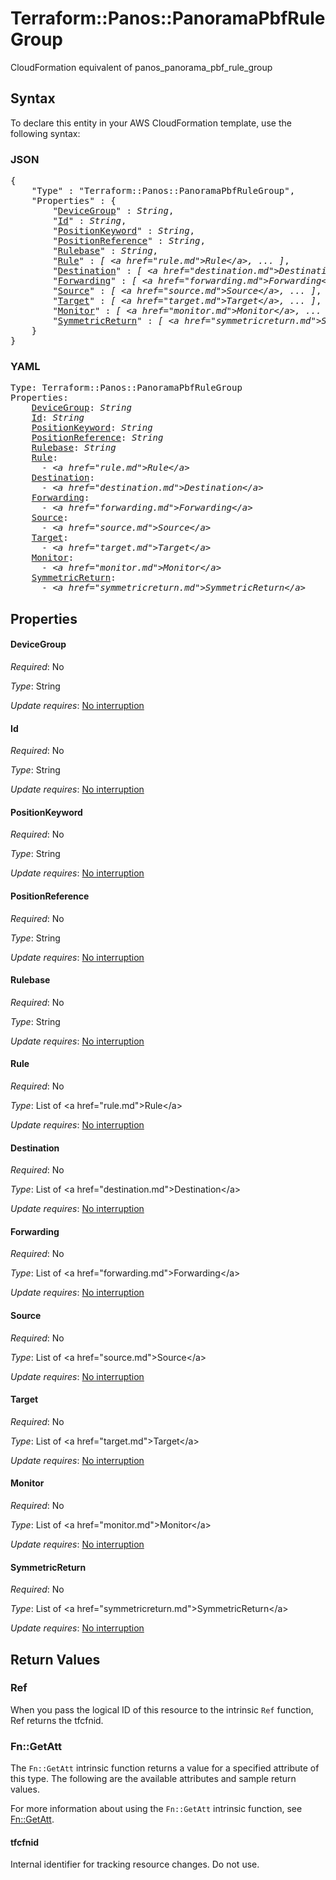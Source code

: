 # Terraform::Panos::PanoramaPbfRuleGroup

CloudFormation equivalent of panos_panorama_pbf_rule_group

## Syntax

To declare this entity in your AWS CloudFormation template, use the following syntax:

### JSON

<pre>
{
    "Type" : "Terraform::Panos::PanoramaPbfRuleGroup",
    "Properties" : {
        "<a href="#devicegroup" title="DeviceGroup">DeviceGroup</a>" : <i>String</i>,
        "<a href="#id" title="Id">Id</a>" : <i>String</i>,
        "<a href="#positionkeyword" title="PositionKeyword">PositionKeyword</a>" : <i>String</i>,
        "<a href="#positionreference" title="PositionReference">PositionReference</a>" : <i>String</i>,
        "<a href="#rulebase" title="Rulebase">Rulebase</a>" : <i>String</i>,
        "<a href="#rule" title="Rule">Rule</a>" : <i>[ &lt;a href=&#34;rule.md&#34;&gt;Rule&lt;/a&gt;, ... ]</i>,
        "<a href="#destination" title="Destination">Destination</a>" : <i>[ &lt;a href=&#34;destination.md&#34;&gt;Destination&lt;/a&gt;, ... ]</i>,
        "<a href="#forwarding" title="Forwarding">Forwarding</a>" : <i>[ &lt;a href=&#34;forwarding.md&#34;&gt;Forwarding&lt;/a&gt;, ... ]</i>,
        "<a href="#source" title="Source">Source</a>" : <i>[ &lt;a href=&#34;source.md&#34;&gt;Source&lt;/a&gt;, ... ]</i>,
        "<a href="#target" title="Target">Target</a>" : <i>[ &lt;a href=&#34;target.md&#34;&gt;Target&lt;/a&gt;, ... ]</i>,
        "<a href="#monitor" title="Monitor">Monitor</a>" : <i>[ &lt;a href=&#34;monitor.md&#34;&gt;Monitor&lt;/a&gt;, ... ]</i>,
        "<a href="#symmetricreturn" title="SymmetricReturn">SymmetricReturn</a>" : <i>[ &lt;a href=&#34;symmetricreturn.md&#34;&gt;SymmetricReturn&lt;/a&gt;, ... ]</i>
    }
}
</pre>

### YAML

<pre>
Type: Terraform::Panos::PanoramaPbfRuleGroup
Properties:
    <a href="#devicegroup" title="DeviceGroup">DeviceGroup</a>: <i>String</i>
    <a href="#id" title="Id">Id</a>: <i>String</i>
    <a href="#positionkeyword" title="PositionKeyword">PositionKeyword</a>: <i>String</i>
    <a href="#positionreference" title="PositionReference">PositionReference</a>: <i>String</i>
    <a href="#rulebase" title="Rulebase">Rulebase</a>: <i>String</i>
    <a href="#rule" title="Rule">Rule</a>: <i>
      - &lt;a href=&#34;rule.md&#34;&gt;Rule&lt;/a&gt;</i>
    <a href="#destination" title="Destination">Destination</a>: <i>
      - &lt;a href=&#34;destination.md&#34;&gt;Destination&lt;/a&gt;</i>
    <a href="#forwarding" title="Forwarding">Forwarding</a>: <i>
      - &lt;a href=&#34;forwarding.md&#34;&gt;Forwarding&lt;/a&gt;</i>
    <a href="#source" title="Source">Source</a>: <i>
      - &lt;a href=&#34;source.md&#34;&gt;Source&lt;/a&gt;</i>
    <a href="#target" title="Target">Target</a>: <i>
      - &lt;a href=&#34;target.md&#34;&gt;Target&lt;/a&gt;</i>
    <a href="#monitor" title="Monitor">Monitor</a>: <i>
      - &lt;a href=&#34;monitor.md&#34;&gt;Monitor&lt;/a&gt;</i>
    <a href="#symmetricreturn" title="SymmetricReturn">SymmetricReturn</a>: <i>
      - &lt;a href=&#34;symmetricreturn.md&#34;&gt;SymmetricReturn&lt;/a&gt;</i>
</pre>

## Properties

#### DeviceGroup

_Required_: No

_Type_: String

_Update requires_: [No interruption](https://docs.aws.amazon.com/AWSCloudFormation/latest/UserGuide/using-cfn-updating-stacks-update-behaviors.html#update-no-interrupt)

#### Id

_Required_: No

_Type_: String

_Update requires_: [No interruption](https://docs.aws.amazon.com/AWSCloudFormation/latest/UserGuide/using-cfn-updating-stacks-update-behaviors.html#update-no-interrupt)

#### PositionKeyword

_Required_: No

_Type_: String

_Update requires_: [No interruption](https://docs.aws.amazon.com/AWSCloudFormation/latest/UserGuide/using-cfn-updating-stacks-update-behaviors.html#update-no-interrupt)

#### PositionReference

_Required_: No

_Type_: String

_Update requires_: [No interruption](https://docs.aws.amazon.com/AWSCloudFormation/latest/UserGuide/using-cfn-updating-stacks-update-behaviors.html#update-no-interrupt)

#### Rulebase

_Required_: No

_Type_: String

_Update requires_: [No interruption](https://docs.aws.amazon.com/AWSCloudFormation/latest/UserGuide/using-cfn-updating-stacks-update-behaviors.html#update-no-interrupt)

#### Rule

_Required_: No

_Type_: List of &lt;a href=&#34;rule.md&#34;&gt;Rule&lt;/a&gt;

_Update requires_: [No interruption](https://docs.aws.amazon.com/AWSCloudFormation/latest/UserGuide/using-cfn-updating-stacks-update-behaviors.html#update-no-interrupt)

#### Destination

_Required_: No

_Type_: List of &lt;a href=&#34;destination.md&#34;&gt;Destination&lt;/a&gt;

_Update requires_: [No interruption](https://docs.aws.amazon.com/AWSCloudFormation/latest/UserGuide/using-cfn-updating-stacks-update-behaviors.html#update-no-interrupt)

#### Forwarding

_Required_: No

_Type_: List of &lt;a href=&#34;forwarding.md&#34;&gt;Forwarding&lt;/a&gt;

_Update requires_: [No interruption](https://docs.aws.amazon.com/AWSCloudFormation/latest/UserGuide/using-cfn-updating-stacks-update-behaviors.html#update-no-interrupt)

#### Source

_Required_: No

_Type_: List of &lt;a href=&#34;source.md&#34;&gt;Source&lt;/a&gt;

_Update requires_: [No interruption](https://docs.aws.amazon.com/AWSCloudFormation/latest/UserGuide/using-cfn-updating-stacks-update-behaviors.html#update-no-interrupt)

#### Target

_Required_: No

_Type_: List of &lt;a href=&#34;target.md&#34;&gt;Target&lt;/a&gt;

_Update requires_: [No interruption](https://docs.aws.amazon.com/AWSCloudFormation/latest/UserGuide/using-cfn-updating-stacks-update-behaviors.html#update-no-interrupt)

#### Monitor

_Required_: No

_Type_: List of &lt;a href=&#34;monitor.md&#34;&gt;Monitor&lt;/a&gt;

_Update requires_: [No interruption](https://docs.aws.amazon.com/AWSCloudFormation/latest/UserGuide/using-cfn-updating-stacks-update-behaviors.html#update-no-interrupt)

#### SymmetricReturn

_Required_: No

_Type_: List of &lt;a href=&#34;symmetricreturn.md&#34;&gt;SymmetricReturn&lt;/a&gt;

_Update requires_: [No interruption](https://docs.aws.amazon.com/AWSCloudFormation/latest/UserGuide/using-cfn-updating-stacks-update-behaviors.html#update-no-interrupt)

## Return Values

### Ref

When you pass the logical ID of this resource to the intrinsic `Ref` function, Ref returns the tfcfnid.

### Fn::GetAtt

The `Fn::GetAtt` intrinsic function returns a value for a specified attribute of this type. The following are the available attributes and sample return values.

For more information about using the `Fn::GetAtt` intrinsic function, see [Fn::GetAtt](https://docs.aws.amazon.com/AWSCloudFormation/latest/UserGuide/intrinsic-function-reference-getatt.html).

#### tfcfnid

Internal identifier for tracking resource changes. Do not use.

